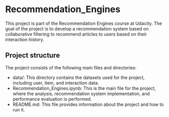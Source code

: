 # Recommendation_Engines
This project is part of the Recommendation Engines course at Udacity. The goal of the project is to develop a recommendation system based on collaborative filtering to recommend articles to users based on their interaction history.
## Project structure
The project consists of the following main files and directories:
* data/: This directory contains the datasets used for the project, including user, item, and interaction data.
* Recommendation_Engines.ipynb: This is the main file for the project, where the analysis, recommendation system implementation, and performance evaluation is performed.
* README.md: This file provides information about the project and how to run it.
